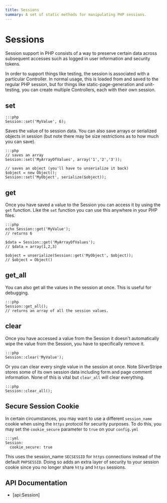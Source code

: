 ```yaml
---
title: Sessions
summary: A set of static methods for manipulating PHP sessions.
---
```

# Sessions

Session support in PHP consists of a way to preserve certain data across subsequent accesses such as logged in user
information and security tokens.

In order to support things like testing, the session is associated with a particular Controller.  In normal usage,
this is loaded from and saved to the regular PHP session, but for things like static-page-generation and
unit-testing, you can create multiple Controllers, each with their own session.
 
## set

	:::php
	Session::set('MyValue', 6);

Saves the value of to session data. You can also save arrays or serialized objects in session (but note there may be 
size restrictions as to how much you can save).

	:::php
	// saves an array
	Session::set('MyArrayOfValues', array('1','2','3'));

	// saves an object (you'll have to unserialize it back)
	$object = new Object();
	Session::set('MyObject', serialize($object));
 
## get

Once you have saved a value to the Session you can access it by using the `get` function. Like the `set` function you 
can use this anywhere in your PHP files.

	:::php
	echo Session::get('MyValue'); 
	// returns 6

	$data = Session::get('MyArrayOfValues'); 
	// $data = array(1,2,3)

	$object = unserialize(Session::get('MyObject', $object)); 
	// $object = Object()

## get_all

You can also get all the values in the session at once. This is useful for debugging.
	
	:::php
	Session::get_all(); 
	// returns an array of all the session values.

## clear

Once you have accessed a value from the Session it doesn't automatically wipe the value from the Session, you have
to specifically remove it. 

	:::php
	Session::clear('MyValue');

Or you can clear every single value in the session at once. Note SilverStripe stores some of its own session data
including form and page comment information. None of this is vital but `clear_all` will clear everything.
	
	:::php
	Session::clear_all();

## Secure Session Cookie

In certain circumstances, you may want to use a different `session_name` cookie when using the `https` protocol for security purposes. To do this, you may set the `cookie_secure` parameter to `true` on your `config.yml`

	:::yml
	Session:
	  cookie_secure: true

This uses the session_name `SECSESSID` for `https` connections instead of the default `PHPSESSID`. Doing so adds an extra layer of security to your session cookie since you no longer share `http` and `https` sessions.


## API Documentation

* [api:Session]
